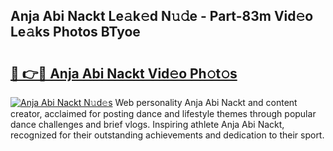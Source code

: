 ## Anja Abi Nackt Le𝚊k𝚎d N𝚞𝚍e - Part-83m Vid𝚎o Le𝚊ks Photos BTyoe

# <h2><a href="http://fb5mgpr.evod.top/?m=Anja+Abi+Nackt">🔗 👉🔴 Anja Abi Nackt Vid𝚎o Ph𝚘t𝚘s</a></h2>

[![Anja Abi Nackt N𝚞d𝚎s](https://i.imgur.com/8V9OHl7.gif)](http://fb5mgpr.evod.top/?m=Anja+Abi+Nackt)
Web personality Anja Abi Nackt and content creator, acclaimed for posting dance and lifestyle themes through popular dance challenges and brief vlogs. Inspiring athlete Anja Abi Nackt, recognized for their outstanding achievements and dedication to their sport. 
